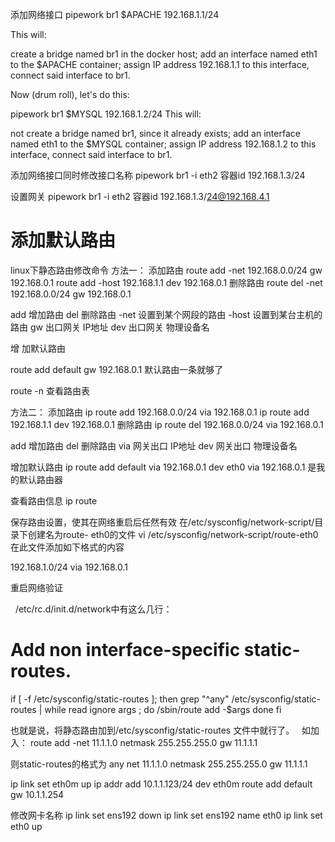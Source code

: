 添加网络接口
pipework br1 $APACHE 192.168.1.1/24

This will:

create a bridge named br1 in the docker host;
add an interface named eth1 to the $APACHE container;
assign IP address 192.168.1.1 to this interface,
connect said interface to br1.


Now (drum roll), let's do this:

pipework br1 $MYSQL 192.168.1.2/24
This will:

not create a bridge named br1, since it already exists;
add an interface named eth1 to the $MYSQL container;
assign IP address 192.168.1.2 to this interface,
connect said interface to br1.

添加网络接口同时修改接口名称
pipework br1 -i eth2 容器id 192.168.1.3/24

设置网关
pipework br1 -i eth2 容器id 192.168.1.3/24@192.168.4.1



# 添加默认路由
linux下静态路由修改命令
方法一：
添加路由
route add -net 192.168.0.0/24 gw 192.168.0.1
route add -host 192.168.1.1 dev 192.168.0.1
删除路由
route del -net 192.168.0.0/24 gw 192.168.0.1

add 增加路由
del 删除路由
-net 设置到某个网段的路由
-host 设置到某台主机的路由
gw 出口网关 IP地址
dev 出口网关 物理设备名

增 加默认路由

route add default gw 192.168.0.1
默认路由一条就够了

route -n 查看路由表

方法二：
添加路由
ip route add 192.168.0.0/24 via 192.168.0.1
ip route add 192.168.1.1 dev 192.168.0.1
删除路由
ip route del 192.168.0.0/24 via 192.168.0.1


add 增加路由
del 删除路由
via 网关出口 IP地址
dev 网关出口 物理设备名

增加默认路由
ip route add default via 192.168.0.1 dev eth0
via 192.168.0.1 是我的默认路由器

查看路由信息
ip route

保存路由设置，使其在网络重启后任然有效
在/etc/sysconfig/network-script/目录下创建名为route- eth0的文件
vi /etc/sysconfig/network-script/route-eth0
在此文件添加如下格式的内容

192.168.1.0/24 via 192.168.0.1

重启网络验证

 
/etc/rc.d/init.d/network中有这么几行：

# Add non interface-specific static-routes.
if [ -f /etc/sysconfig/static-routes ]; then
grep "^any" /etc/sysconfig/static-routes | while read ignore args ; do
/sbin/route add -$args
done
fi

也就是说，将静态路由加到/etc/sysconfig/static-routes 文件中就行了。
 
如加入：
route add -net 11.1.1.0 netmask 255.255.255.0 gw 11.1.1.1

则static-routes的格式为
any net 11.1.1.0 netmask 255.255.255.0 gw 11.1.1.1



ip link set eth0m up
ip addr add 10.1.1.123/24 dev eth0m
route add default gw 10.1.1.254

修改网卡名称
ip link set ens192 down
ip link set ens192 name eth0
ip link set eth0 up

